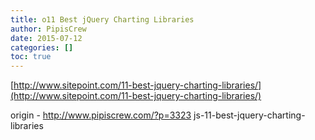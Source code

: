 ```yaml
---
title: o11 Best jQuery Charting Libraries
author: PipisCrew
date: 2015-07-12
categories: []
toc: true
---
```


[http://www.sitepoint.com/11-best-jquery-charting-libraries/](http://www.sitepoint.com/11-best-jquery-charting-libraries/)

origin - http://www.pipiscrew.com/?p=3323 js-11-best-jquery-charting-libraries